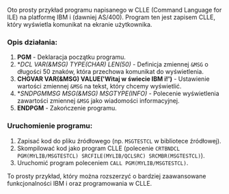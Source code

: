 Oto prosty przykład programu napisanego w CLLE (Command Language for ILE) na platformę IBM i (dawniej AS/400). Program ten jest zapisem CLLE, który wyświetla komunikat na ekranie użytkownika.


### Opis działania:
1. **PGM** - Deklaracja początku programu.
2. **DCL VAR(&MSG) TYPE(*CHAR) LEN(50)** - Definicja zmiennej `&MSG` o długości 50 znaków, która przechowa komunikat do wyświetlenia.
3. **CHGVAR VAR(&MSG) VALUE('Witaj w świecie IBM i!')** - Ustawienie wartości zmiennej `&MSG` na tekst, który chcemy wyświetlić.
4. **SNDPGMMSG MSG(&MSG) MSGTYPE(*INFO)** - Polecenie wyświetlenia zawartości zmiennej `&MSG` jako wiadomości informacyjnej.
5. **ENDPGM** - Zakończenie programu.

### Uruchomienie programu:
1. Zapisać kod do pliku źródłowego (np. `MSGTESTCL` w bibliotece źródłowej).
2. Skompilować kod jako program CLLE (polecenie `CRTBNDCL PGM(MYLIB/MSGTESTCL) SRCFILE(MYLIB/QCLSRC) SRCMBR(MSGTESTCL)`).
3. Uruchomić program poleceniem `CALL PGM(MYLIB/MSGTESTCL)`.

To prosty przykład, który można rozszerzyć o bardziej zaawansowane funkcjonalności IBM i oraz programowania w CLLE.